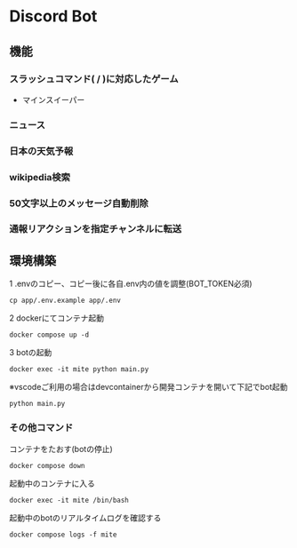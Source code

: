 # Discord Bot
## 機能
### スラッシュコマンド( / )に対応したゲーム
- マインスイーパー
### ニュース
### 日本の天気予報
### wikipedia検索
### 50文字以上のメッセージ自動削除
### 通報リアクションを指定チャンネルに転送

## 環境構築
1 .envのコピー、コピー後に各自.env内の値を調整(BOT_TOKEN必須)

```cp app/.env.example app/.env```

2 dockerにてコンテナ起動

```docker compose up -d```

3 botの起動

```docker exec -it mite python main.py```

※vscodeご利用の場合はdevcontainerから開発コンテナを開いて下記でbot起動

```python main.py```

### その他コマンド

コンテナをたおす(botの停止)

```docker compose down```

起動中のコンテナに入る

```docker exec -it mite /bin/bash```

起動中のbotのリアルタイムログを確認する

```docker compose logs -f mite```
